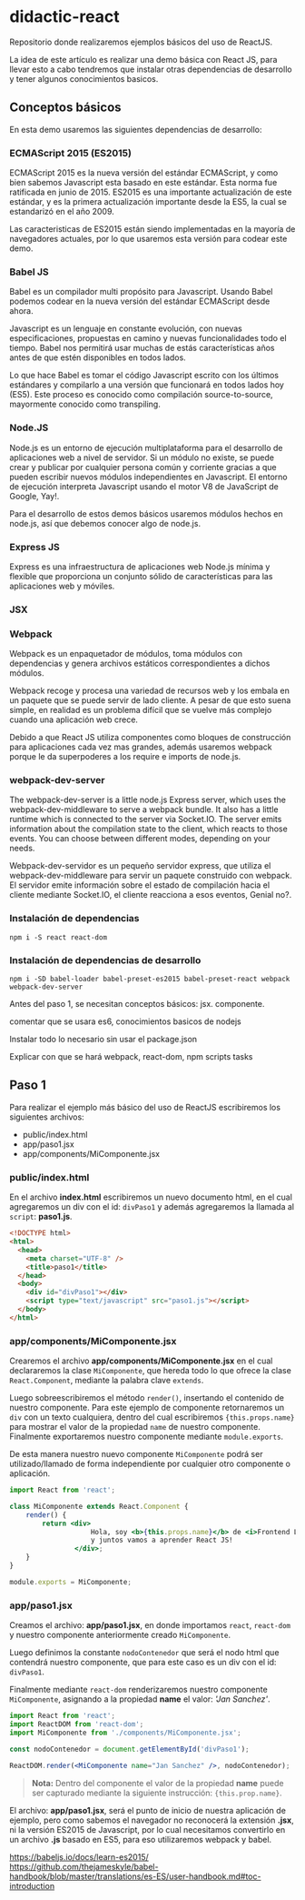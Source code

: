 # didactic-react

Repositorio donde realizaremos ejemplos básicos del uso de ReactJS.

La idea de este artículo es realizar una demo básica con React JS, para llevar esto a cabo tendremos que instalar otras dependencias de desarrollo y tener algunos conocimientos basicos.

## Conceptos básicos

En esta demo usaremos las siguientes dependencias de desarrollo:

### ECMAScript 2015 (ES2015)

ECMAScript 2015 es la nueva versión del estándar ECMAScript, y como bien sabemos Javascript esta basado en este estándar. Esta norma fue ratificada en junio de 2015. ES2015 es una importante actualización de este estándar, y es la primera actualización importante desde la ES5, la cual se estandarizó en el año 2009.

Las caracteristicas de ES2015 están siendo implementadas en la mayoría de navegadores actuales, por lo que usaremos esta versión para codear este demo.

### Babel JS

Babel es un compilador multi propósito para Javascript. Usando Babel podemos codear en la nueva versión del estándar ECMAScript desde ahora.

Javascript es un lenguaje en constante evolución, con nuevas especificaciones, propuestas en camino y nuevas funcionalidades todo el tiempo. Babel nos permitirá usar muchas de estás características años antes de que estén disponibles en todos lados.

Lo que hace Babel es tomar el código Javascript escrito con los últimos estándares y compilarlo a una versión que funcionará en todos lados hoy (ES5). Este proceso es conocido como compilación source-to-source, mayormente conocido como transpiling.

### Node.JS

Node.js es un entorno de ejecución multiplataforma para el desarrollo de aplicaciones web a nivel de servidor. Si un módulo no existe, se puede crear y publicar por cualquier persona común y corriente gracias a que pueden escribir nuevos módulos independientes en Javascript. El entorno de ejecución interpreta Javascript usando el motor V8 de JavaScript de Google, Yay!.

Para el desarrollo de estos demos básicos usaremos módulos hechos en node.js, así que debemos conocer algo de node.js.

### Express JS

Express es una infraestructura de aplicaciones web Node.js mínima y flexible que proporciona un conjunto sólido de características para las aplicaciones web y móviles.

### JSX


### Webpack

Webpack es un enpaquetador de módulos, toma módulos con dependencias y genera archivos estáticos correspondientes a dichos módulos.

Webpack recoge y procesa una variedad de recursos web y los embala en un paquete que se puede servir de lado cliente. A pesar de que esto suena simple, en realidad es un problema difícil que se vuelve más complejo cuando una aplicación web crece.

Debido a que React JS utiliza componentes como bloques de construcción para aplicaciones cada vez mas grandes, además usaremos webpack porque le da superpoderes a los require e imports de node.js.


### webpack-dev-server

The webpack-dev-server is a little node.js Express server, which uses the webpack-dev-middleware to serve a webpack bundle. It also has a little runtime which is connected to the server via Socket.IO. The server emits information about the compilation state to the client, which reacts to those events. You can choose between different modes, depending on your needs.

Webpack-dev-servidor es un pequeño servidor express, que utiliza el webpack-dev-middleware para servir un paquete construido con webpack. El servidor emite información sobre el estado de compilación hacia el cliente mediante Socket.IO, el cliente reacciona a esos eventos, Genial no?.


### Instalación de dependencias

```
npm i -S react react-dom
```

### Instalación de dependencias de desarrollo

```
npm i -SD babel-loader babel-preset-es2015 babel-preset-react webpack webpack-dev-server
```

Antes del paso 1, se necesitan conceptos básicos:
jsx. componente.

comentar que se usara es6, conocimientos basicos de nodejs

Instalar todo lo necesario sin usar el package.json

Explicar con que se hará webpack, react-dom, npm scripts tasks

## Paso 1
Para realizar el ejemplo más básico del uso de ReactJS escribiremos los siguientes archivos:

- public/index.html
- app/paso1.jsx
- app/components/MiComponente.jsx

### public/index.html

En el archivo **index.html** escribiremos un nuevo documento html, en el cual agregaremos un div con el id:  `divPaso1` y además agregaremos la llamada al `script`: **paso1.js**.

```html
<!DOCTYPE html>
<html>
  <head>
    <meta charset="UTF-8" />
    <title>paso1</title>
  </head>
  <body>
    <div id="divPaso1"></div>
    <script type="text/javascript" src="paso1.js"></script>
  </body>
</html>
```

### app/components/MiComponente.jsx

Crearemos el archivo **app/components/MiComponente.jsx** en el cual declararemos la clase `MiComponente`, que hereda todo lo que ofrece la clase `React.Component`, mediante la palabra clave `extends`.

Luego sobreescribiremos el método `render()`, insertando el contenido de nuestro componente. Para este ejemplo de componente retornaremos un `div` con un texto cualquiera, dentro del cual escribiremos `{this.props.name}` para mostrar el valor de la propiedad `name` de nuestro componente. Finalmente exportaremos nuestro componente mediante `module.exports`.

De esta manera nuestro nuevo componente `MiComponente` podrá ser utilizado/llamado de forma independiente por cualquier otro componente o aplicación.

```jsx
import React from 'react';

class MiComponente extends React.Component {
    render() {
        return <div>
                    Hola, soy <b>{this.props.name}</b> de <i>Frontend Labs </i>
                    y juntos vamos a aprender React JS!
                </div>;
    }
}

module.exports = MiComponente;
```

### app/paso1.jsx

Creamos el archivo: **app/paso1.jsx**, en donde importamos `react`, `react-dom` y nuestro componente anteriormente creado `MiComponente`.

Luego definimos la constante `nodoContenedor` que será el nodo html que contendrá nuestro componente, que para este caso es un div con el id: `divPaso1`.

Finalmente mediante `react-dom` renderizaremos nuestro componente  `MiComponente`, asignando a la propiedad **name** el valor: *'Jan Sanchez'*.

```jsx
import React from 'react';
import ReactDOM from 'react-dom';
import MiComponente from './components/MiComponente.jsx';

const nodoContenedor = document.getElementById('divPaso1');

ReactDOM.render(<MiComponente name="Jan Sanchez" />, nodoContenedor);
```

> **Nota:**
Dentro del componente el valor de la propiedad **name** puede ser capturado mediante la siguiente instrucción: `{this.prop.name}`.

El archivo: **app/paso1.jsx**,  será el punto de inicio de nuestra aplicación de ejemplo, pero como sabemos el navegador no reconocerá la extensión **.jsx**, ni la versión ES2015 de Javascript, por lo cual necesitamos convertirlo en un archivo **.js** basado en ES5, para eso utilizaremos webpack y babel.



https://babeljs.io/docs/learn-es2015/
https://github.com/thejameskyle/babel-handbook/blob/master/translations/es-ES/user-handbook.md#toc-introduction
